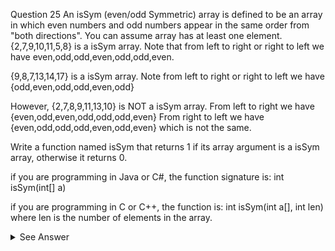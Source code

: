 Question 25
An isSym (even/odd Symmetric) array is defined to be an array in which even numbers
and odd numbers appear in the same order from "both directions".
You can assume array has at least one element.
{2,7,9,10,11,5,8} is a isSym array.
Note that from left to right or right to left we have even,odd,odd,even,odd,odd,even.

{9,8,7,13,14,17} is a isSym array.
Note from left to right or right to left we have {odd,even,odd,odd,even,odd}

However, {2,7,8,9,11,13,10} is NOT a isSym array.
From left to right we have {even,odd,even,odd,odd,odd,even}
From right to left we have {even,odd,odd,odd,even,odd,even} which is not the same.

Write a function named isSym that returns 1 if its array argument is a isSym array,
otherwise it returns 0.

if you are programming in Java or C#, the function signature is:
int isSym(int[] a)

if you are programming in C or C++, the function is:
int isSym(int a[], int len) where len is the number of elements in the array.


<details>
<summary>See Answer</summary>

```ruby
public static int isSym(int[] arr) {
    int n = arr.length;
    int left = 0, right = n - 1;
    while (left <= right) {
        if (arr[left] % 2 == arr[right] % 2) {
            left++;
            right--;
        } else {
            return 0;
        }
    }
    return 1;
}

```

### Explanation

This function uses two pointers, left and right, to iterate over the array from both ends towards the middle. If at any point the parity (odd/even) of the elements at the left and right indices are different, the function immediately returns 0 as the array is not symmetric. If the loop completes, it means all elements have the same parity from both ends, so the function returns 1.

</details>
